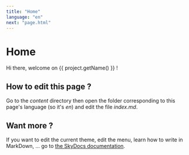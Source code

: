 ```yaml
---
title: "Home"
language: "en"
next: "page.html"
---
```


# Home

Hi there, welcome on {{ project.getName() }} !

## How to edit this page ?

Go to the _content_ directory then open the folder corresponding to this page's language (so it's _en_) and edit the file _index.md_.

## Want more ?

If you want to edit the current theme, edit the menu, learn how to write in MarkDown, ... go to [the SkyDocs documentation](https://skyost.github.io/SkyDocs).